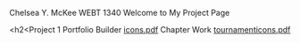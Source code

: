 Chelsea Y. McKee         WEBT 1340        Welcome to My Project Page 


<h2<Project 1</h2>
Portfolio Builder
[icons.pdf](https://github.com/cymckee/webt1340/files/7947541/icons.pdf)
Chapter Work 
[tournamenticons.pdf](https://github.com/cymckee/webt1340/files/7947544/tournamenticons.pdf)

  

